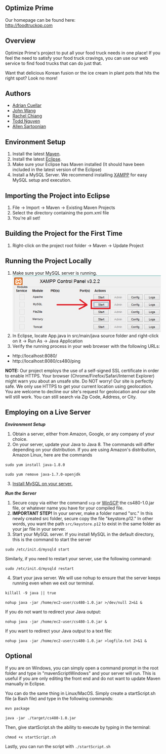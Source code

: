 Optimize Prime
--------------
Our homepage can be found here: <br />
<a href="http://foodtruckop.com" target="_blank">http://foodtruckop.com</a>


Overview
--------
Optimize Prime's project to put all your food truck needs in one place! If you feel the need to satisfy your food truck cravings, you can use our web service to find food trucks that can do just that.

Want that delicious Korean fusion or the ice cream in plant pots that hits the right spot? Look no more!


Authors
-------
* [Adrian Cuellar](https://github.com/AACuellar96)
* [John Wang](https://github.com/johnHaloWang)
* [Rachel Chiang](https://github.com/raechiang)
* [Todd Nguyen](https://github.com/toddnguyen11)
* [Allen Sartoonian](https://github.com/asartoonian)


Environment Setup
-----------------
1. Install the latest [Maven](http://maven.apache.org/download.cgi).
2. Install the latest [Eclipse](http://www.eclipse.org/).
3. Make sure your Eclipse has Maven installed (It should have been included in the latest version of the Eclipse)
4. Install a MySQL Server. We recommend installing [XAMPP](https://www.apachefriends.org/index.html) for easy MySQL setup and execution.


Importing the Project into Eclipse
----------------------------------
1. File &rightarrow; Import &rightarrow; Maven &rightarrow; Existing Maven Projects
2. Select the directory containing the pom.xml file
3. You're all set!


Building the Project for the First Time
---------------------------------------
1. Right-click on the project root folder &rightarrow; Maven &rightarrow; Update Project


Running the Project Locally
----------------------------------------
1. Make sure your MySQL server is running. ![XAMPPImage1](./src/main/resources/static/images/xampp1.jpg)
2. In Eclipse, locate App.java in src/main/java source folder and right-click on it &rightarrow; Run As &rightarrow; Java Application
3. Verify the running process in your web browser with the following URLs:

- http://localhost:8080/
- http://localhost:8080/cs480/ping

**NOTE:** Our project employs the use of a self-signed SSL certificate in order to enable HTTPS. Your browser (Chrome/Firefox/Safari/Internet Explorer) might warn you about an unsafe site. Do NOT worry! Our site is perfectly safe. We only use HTTPS to get your current location using geolocation. You are welcome to decline our site's request for geolocation and our site will still work. You can still search via Zip Code, Address, or City.


Employing on a Live Server
--------------------------

***Environment Setup***
1. Obtain a server, either from Amazon, Google, or any company of your choice.
2. On your server, update your Java to Java 8. The commands will differ depending on your distribution. If you are using Amazon's distribution, Amazon Linux, here are the commands

`sudo yum install java-1.8.0`

`sudo yum remove java-1.7.0-openjdk`

3. [Install MySQL on your server.](http://docs.aws.amazon.com/AWSEC2/latest/UserGuide/install-LAMP.html)


***Run the Server***
1. Secure copy via either the command `scp` or [WinSCP](https://winscp.net/eng/download.php) the cs480-1.0.jar file, or whatever name you have for your compiled file.
2. **IMPORTANT STEP!** In your server, make a folder named "src." In this newly created src folder, secure copy the file "keystore.p12." In other words, you want the path `src/keystore.p12` to exist in the same folder as your jar file in your server.
3. Start your MySQL server. If you install MySQL in the default directory, this is the command to start the server

`sudo /etc/init.d/mysqld start`

Similarly, if you need to restart your server, use the following command:

`sudo /etc/init.d/mysqld restart`

4. Start your java server. We will use nohup to ensure that the server keeps running even when we exit our terminal.

`killall -9 java || true`

`nohup java -jar /home/ec2-user/cs480-1.0.jar >/dev/null 2>&1 &`

If you do not want to redirect your Java output:

`nohup java -jar /home/ec2-user/cs480-1.0.jar &`

If you want to redirect your Java output to a text file:

`nohup java -jar /home/ec2-user/cs480-1.0.jar >logfile.txt 2>&1 &`

Optional
--------
If you are on Windows, you can simply open a command prompt in the root folder and type in "mavenScriptWindows" and your server will run. This is useful if you are only editing the front end and do not want to update Maven manually in Eclipse.

You can do the same thing in Linux/MacOS. Simply create a startScript.sh file (a Bash file) and type in the following commands:

`mvn package`

`java -jar ./target/cs480-1.0.jar`

Then, give startScript.sh the ability to execute by typing in the terminal:

`chmod +x startScript.sh`

Lastly, you can run the script with `./startScript.sh`
